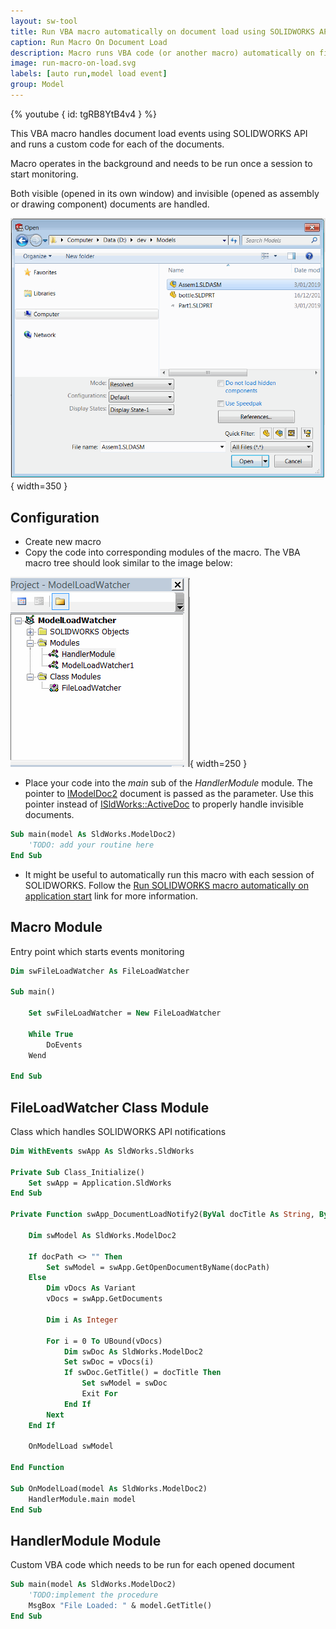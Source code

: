 ```yaml
---
layout: sw-tool
title: Run VBA macro automatically on document load using SOLIDWORKS API
caption: Run Macro On Document Load
description: Macro runs VBA code (or another macro) automatically on file load using SOLIDWORKS API
image: run-macro-on-load.svg
labels: [auto run,model load event]
group: Model
---
```

{% youtube { id: tgRB8YtB4v4 } %}

This VBA macro handles document load events using SOLIDWORKS API and runs a custom code for each of the documents.

Macro operates in the background and needs to be run once a session to start monitoring.

Both visible (opened in its own window) and invisible (opened as assembly or drawing component) documents are handled.

![SOLIDWORKS file open dialog](file-open-dialog.png){ width=350 }

## Configuration

* Create new macro
* Copy the code into corresponding modules of the macro. The VBA macro tree should look similar to the image below:

![VBA macro tree](vba-macro-tree.png){ width=250 }

* Place your code into the *main* sub of the *HandlerModule* module. The pointer to [IModelDoc2](https://help.solidworks.com/2012/english/api/sldworksapi/SolidWorks.Interop.sldworks~SolidWorks.Interop.sldworks.IModelDoc2.html) document is passed as the parameter. Use this pointer instead of [ISldWorks::ActiveDoc](https://help.solidworks.com/2012/english/api/sldworksapi/solidworks.interop.sldworks~solidworks.interop.sldworks.isldworks~activedoc.html) to properly handle invisible documents.

~~~ vb
Sub main(model As SldWorks.ModelDoc2)
    'TODO: add your routine here
End Sub
~~~

* It might be useful to automatically run this macro with each session of SOLIDWORKS. Follow the [Run SOLIDWORKS macro automatically on application start](/docs/codestack/solidworks-api/getting-started/macros/run-macro-on-solidworks-start/) link for more information.

## Macro Module

Entry point which starts events monitoring

~~~ vb
Dim swFileLoadWatcher As FileLoadWatcher

Sub main()
    
    Set swFileLoadWatcher = New FileLoadWatcher
    
    While True
        DoEvents
    Wend
    
End Sub
~~~



## FileLoadWatcher Class Module

Class which handles SOLIDWORKS API notifications

~~~ vb
Dim WithEvents swApp As SldWorks.SldWorks

Private Sub Class_Initialize()
    Set swApp = Application.SldWorks
End Sub

Private Function swApp_DocumentLoadNotify2(ByVal docTitle As String, ByVal docPath As String) As Long
    
    Dim swModel As SldWorks.ModelDoc2
        
    If docPath <> "" Then
        Set swModel = swApp.GetOpenDocumentByName(docPath)
    Else
        Dim vDocs As Variant
        vDocs = swApp.GetDocuments
        
        Dim i As Integer
        
        For i = 0 To UBound(vDocs)
            Dim swDoc As SldWorks.ModelDoc2
            Set swDoc = vDocs(i)
            If swDoc.GetTitle() = docTitle Then
                Set swModel = swDoc
                Exit For
            End If
        Next
    End If
    
    OnModelLoad swModel
    
End Function

Sub OnModelLoad(model As SldWorks.ModelDoc2)
    HandlerModule.main model
End Sub
~~~



## HandlerModule Module

Custom VBA code which needs to be run for each opened document

~~~ vb
Sub main(model As SldWorks.ModelDoc2)
    'TODO:implement the procedure
    MsgBox "File Loaded: " & model.GetTitle()
End Sub
~~~


